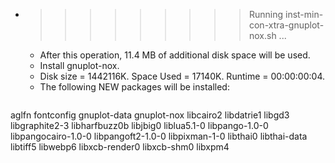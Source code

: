 * >>>>>>>>> Running inst-min-con-xtra-gnuplot-nox.sh ...
  * After this operation, 11.4 MB of additional disk space will be used.
  * Install gnuplot-nox.
  * Disk size = 1442116K. Space Used = 17140K. Runtime = 00:00:00:04.
  * The following NEW packages will be installed:
  ```bash
aglfn fontconfig gnuplot-data gnuplot-nox libcairo2
libdatrie1 libgd3 libgraphite2-3 libharfbuzz0b libjbig0
liblua5.1-0 libpango-1.0-0 libpangocairo-1.0-0 libpangoft2-1.0-0 libpixman-1-0
libthai0 libthai-data libtiff5 libwebp6 libxcb-render0
libxcb-shm0 libxpm4
  ```

